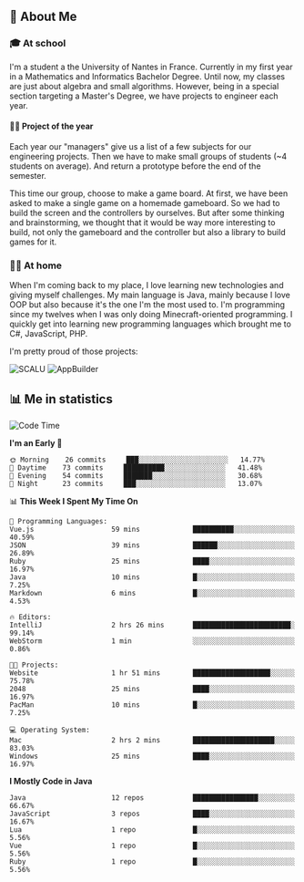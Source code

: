## 👀 About Me

### 🎓 At school

I'm a student a the University of Nantes in France. Currently in my first year in a Mathematics and Informatics Bachelor Degree. Until now, my classes are just about algebra and small algorithms. However, being in a special section targeting a Master's Degree, we have projects to engineer each year. 

#### 🔧🔬 Project of the year

Each year our "managers" give us a list of a few subjects for our engineering projects. Then we have to make small groups of students (~4 students on average). And return a prototype before the end of the semester.

This time our group, choose to make a game board. At first, we have been asked to make a single game on a homemade gameboard. So we had to build the screen and the controllers by ourselves. 
But after some thinking and brainstorming, we thought that it would be way more interesting to build, not only the gameboard and the controller but also a library to build games for it.

### 👨‍💻 At home

When I'm coming back to my place, I love learning new technologies and giving myself challenges. My main language is Java, mainly because I love OOP but also because it's the one I'm the most used to. I'm programming since my twelves when I was only doing Minecraft-oriented programming.  I quickly get into learning new programming languages which brought me to C#, JavaScript, PHP. 

I'm pretty proud of those projects:

![SCALU](https://github-readme-stats.vercel.app/api/pin?username=renardfute&repo=SCALU)
![AppBuilder](https://github-readme-stats.vercel.app/api/pin?username=pulsedev2&repo=AppBuilder)

## 📊 Me in statistics
<!--START_SECTION:waka-->
![Code Time](http://img.shields.io/badge/Code%20Time-31%20hrs%2053%20mins-blue)

**I'm an Early 🐤** 

```text
🌞 Morning    26 commits     ███░░░░░░░░░░░░░░░░░░░░░░   14.77% 
🌆 Daytime    73 commits     ██████████░░░░░░░░░░░░░░░   41.48% 
🌃 Evening    54 commits     ███████░░░░░░░░░░░░░░░░░░   30.68% 
🌙 Night      23 commits     ███░░░░░░░░░░░░░░░░░░░░░░   13.07%

```


📊 **This Week I Spent My Time On** 

```text
💬 Programming Languages: 
Vue.js                   59 mins             ██████████░░░░░░░░░░░░░░░   40.59% 
JSON                     39 mins             ██████░░░░░░░░░░░░░░░░░░░   26.89% 
Ruby                     25 mins             ████░░░░░░░░░░░░░░░░░░░░░   16.97% 
Java                     10 mins             █░░░░░░░░░░░░░░░░░░░░░░░░   7.25% 
Markdown                 6 mins              █░░░░░░░░░░░░░░░░░░░░░░░░   4.53%

🔥 Editors: 
IntelliJ                 2 hrs 26 mins       ████████████████████████░   99.14% 
WebStorm                 1 min               ░░░░░░░░░░░░░░░░░░░░░░░░░   0.86%

🐱‍💻 Projects: 
Website                  1 hr 51 mins        ███████████████████░░░░░░   75.78% 
2048                     25 mins             ████░░░░░░░░░░░░░░░░░░░░░   16.97% 
PacMan                   10 mins             █░░░░░░░░░░░░░░░░░░░░░░░░   7.25%

💻 Operating System: 
Mac                      2 hrs 2 mins        ████████████████████░░░░░   83.03% 
Windows                  25 mins             ████░░░░░░░░░░░░░░░░░░░░░   16.97%

```

**I Mostly Code in Java** 

```text
Java                     12 repos            ████████████████░░░░░░░░░   66.67% 
JavaScript               3 repos             ████░░░░░░░░░░░░░░░░░░░░░   16.67% 
Lua                      1 repo              █░░░░░░░░░░░░░░░░░░░░░░░░   5.56% 
Vue                      1 repo              █░░░░░░░░░░░░░░░░░░░░░░░░   5.56% 
Ruby                     1 repo              █░░░░░░░░░░░░░░░░░░░░░░░░   5.56%

```



<!--END_SECTION:waka-->
